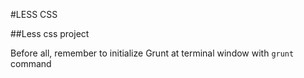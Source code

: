 #LESS CSS

##Less css project

Before all, remember to initialize Grunt at terminal window with `grunt` command